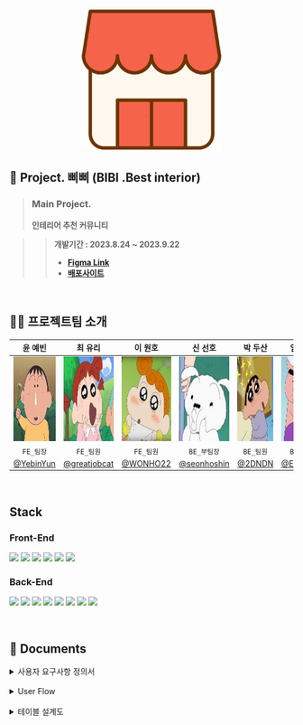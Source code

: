 <br>
<center><img width="250px" src="client/public/images/삐삐Logo.png"></center>

## 👧 Project. 삐삐 (BIBI .Best interior)
> ### Main Project.
> **인테리어 추천 커뮤니티**
> <br>

>> **개발기간 : 2023.8.24 ~ 2023.9.22**
>> - **[Figma Link](https://www.figma.com/proto/3MSu8itfdIAVpbBeKsLjdY/%EC%82%90%EC%82%90?page-id=0%3A1&type=design&node-id=57-387&viewport=-184%2C404%2C0.1&t=Jv43UfBRWQAq4IqW-1&scaling=min-zoom&starting-point-node-id=52%3A626&mode=design)**
>> - **[배포사이트]()**

<br>

## 🧑‍💻 프로젝트팀 소개
|<center>윤 예빈</center>|<center>최 유리</center>|<center>이 원호</center>|<center>신 선호</center>|<center>박 두산</center>|<center>임 한준</center>|<center>안 형섭</center>|
|---|---|---|---|---|---|---|
|<img src="client/public/images/Yebin.png"  width="150" height="150">|<img src="client/public/images/Yuri.png" width="150" height="150">|<img width="150" height="150" src="client/public/images/Wonho.png">|<img width="150" height="150" src="client/public/images/Sunho.png">|<img width="150" height="150" src="client/public/images/Dusan.png">|<img width="150" height="150" src="client/public/images/Hanjun.png">|<img width="150" height="150" src="client/public/images/Hyungsub.png">|
|<center>`FE_팀장`</center>|<center>`FE_팀원`</center>|<center>`FE_팀원`</center>|<center>`BE_부팀장`</center>|<center>`BE_팀원`</center>|<center>`BE_팀원`</center>|<center>`BE_팀원`</center>|
|[@YebinYun](https://github.com/YebinYun)|[@greatjobcat](https://github.com/greatjobcat)|[@WONHO22](https://github.com/WONHO22)|[@seonhoshin](https://github.com/seonhoshin)|[@2DNDN](https://github.com/2DNDN)|[@Ernest45](https://github.com/Ernest45)|[@PeterAhnn](https://github.com/PeterAhnn)|

<br>


## Stack
### **Front-End**

<img src="https://img.shields.io/badge/visual studio code-007ACC?style=flat&logo=visualstudiocode&logoColor=white"/> <img src="https://img.shields.io/badge/JavaScript-F7DF1E?style=flat&logo=JavaScript&logoColor=white"/> <img src="https://img.shields.io/badge/React-61DAFB?style=flat&logo=React&logoColor=white"/>  <img src="https://img.shields.io/badge/react router-CA4245?style=flat&logo=reactrouter&logoColor=white"/> <img src="https://img.shields.io/badge/axios-5A29E4?style=flat&logo=axios&logoColor=white"/> <img src="https://img.shields.io/badge/Tailwind CSS-06B6D4?style=flat&logo=Tailwind CSS&logoColor=white"/>

### **Back-End**
<img src="https://img.shields.io/badge/Java-007396?style=flat&logo=Java&logoColor=white"/> <img src="https://img.shields.io/badge/mysql-4479A1?style=flat&logo=mysql&logoColor=white"/> <img src="https://img.shields.io/badge/Spring -6DB33F?style=flat&logo=spring&logoColor=white"/> <img src="https://img.shields.io/badge/Spring Boot-6DB33F?style=flat&logo=springboot&logoColor=white"/> <img src="https://img.shields.io/badge/Spring Security-6DB33F?style=flat&logo=springsecurity&logoColor=white"/>  <img src="https://img.shields.io/badge/Spring Data JPA-6DB33F?style=flat&logo=SpringDataJPA&logoColor=white"/> <img src="https://img.shields.io/badge/JWT-000000?style=flat&logo=jsonwebtokens&logoColor=white"/> <img src="https://img.shields.io/badge/AWS-232F3E?style=flat&logo=amazonaws&logoColor=white"/>

<br>

## 📝 Documents

<details>
<summary> 사용자 요구사항 정의서</summary>
<ul>
  <li>
    <a href="https://docs.google.com/spreadsheets/d/1Cq4gmcb3omQu3MQUWMOc1XeIsJIoR1QVwar9BUNeyKY/edit?usp=sharing"> 사용자 요구사항 정의서 보러가기 </a>
</ul>
</details>

<br>

<details>
<summary> User Flow </summary>
<ul>
  <li>
    <a href="https://www.figma.com/file/ccPMHNAJGxBvzXw5efDpHd/%5B%EC%82%90%EC%82%90%5D-User-Flow?type=whiteboard&node-id=0%3A1&t=TDKMpEfcYube2vXF-1"> User Flow 보러가기 </a>
</ul>
</details>

<br>

<details>
<summary> 테이블 설계도 </summary>
<ul>
  <li>
    <a href="https://docs.google.com/spreadsheets/d/13aEWm6ivfhtiLjdQsT6h7vzbVAprHeEO2y9OVaC-GpQ/edit?usp=sharing"> 테이블 설계도 보러가기 </a>
</ul>
</details>

<br>